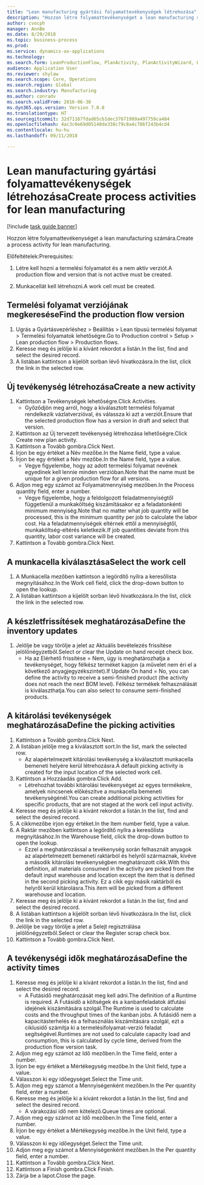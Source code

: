 ```yaml
--- 
title: "Lean manufacturing gyártási folyamattevékenységek létrehozása"
description: "Hozzon létre folyamattevékenységet a lean manufacturing számára."
author: cvocph
manager: AnnBe
ms.date: 8/29/2018
ms.topic: business-process
ms.prod: 
ms.service: dynamics-ax-applications
ms.technology: 
ms.search.form: LeanProductionFlow, PlanActivity, PlanActivityWizard, LeanWorkCellLookup, InventLocationIdLookup
audience: Application User
ms.reviewer: shylaw
ms.search.scope: Core, Operations
ms.search.region: Global
ms.search.industry: Manufacturing
ms.author: conradv
ms.search.validFrom: 2016-06-30
ms.dyn365.ops.version: Version 7.0.0
ms.translationtype: HT
ms.sourcegitcommit: 32d71167fdad65cb1dec37671999a497759ca484
ms.openlocfilehash: 4ac3c0e69d05148de338c79c8a4c786f243b4cd4
ms.contentlocale: hu-hu
ms.lasthandoff: 09/11/2018

---
```

# <a name="create-process-activities-for-lean-manufacturing"></a><span data-ttu-id="82a48-103">Lean manufacturing gyártási folyamattevékenységek létrehozása</span><span class="sxs-lookup"><span data-stu-id="82a48-103">Create process activities for lean manufacturing</span></span>

[!include [task guide banner](../../includes/task-guide-banner.md)]

<span data-ttu-id="82a48-104">Hozzon létre folyamattevékenységet a lean manufacturing számára.</span><span class="sxs-lookup"><span data-stu-id="82a48-104">Create a process activity for lean manufacturing.</span></span> 

<span data-ttu-id="82a48-105">Előfeltételek:</span><span class="sxs-lookup"><span data-stu-id="82a48-105">Prerequisites:</span></span> 

1. <span data-ttu-id="82a48-106">Létre kell hozni a termelési folyamatot és a nem aktív verziót.</span><span class="sxs-lookup"><span data-stu-id="82a48-106">A production flow and version that is not active must be created.</span></span>

2. <span data-ttu-id="82a48-107">Munkacellát kell létrehozni.</span><span class="sxs-lookup"><span data-stu-id="82a48-107">A work cell must be created.</span></span>


## <a name="find-the-production-flow-version"></a><span data-ttu-id="82a48-108">Termelési folyamat verziójának megkeresése</span><span class="sxs-lookup"><span data-stu-id="82a48-108">Find the production flow version</span></span>
1. <span data-ttu-id="82a48-109">Ugrás a Gyártásvezérléshez > Beállítás > Lean típusú termelési folyamat > Termelési folyamatok lehetőségre.</span><span class="sxs-lookup"><span data-stu-id="82a48-109">Go to Production control > Setup > Lean production flow > Production flows.</span></span>
2. <span data-ttu-id="82a48-110">Keresse meg és jelölje ki a kívánt rekordot a listán.</span><span class="sxs-lookup"><span data-stu-id="82a48-110">In the list, find and select the desired record.</span></span>
3. <span data-ttu-id="82a48-111">A listában kattintson a kijelölt sorban lévő hivatkozásra.</span><span class="sxs-lookup"><span data-stu-id="82a48-111">In the list, click the link in the selected row.</span></span>

## <a name="create-a-new-activity"></a><span data-ttu-id="82a48-112">Új tevékenység létrehozása</span><span class="sxs-lookup"><span data-stu-id="82a48-112">Create a new activity</span></span>
1. <span data-ttu-id="82a48-113">Kattintson a Tevékenységek lehetőségre.</span><span class="sxs-lookup"><span data-stu-id="82a48-113">Click Activities.</span></span>
    * <span data-ttu-id="82a48-114">Győződjön meg arról, hogy a kiválasztott termelési folyamat rendelkezik vázlatverzióval, és válassza ki azt a verziót.</span><span class="sxs-lookup"><span data-stu-id="82a48-114">Ensure that the selected production flow has a version in draft and select that version.</span></span>  
2. <span data-ttu-id="82a48-115">Kattintson az Új tervezett tevékenység létrehozása lehetőségre.</span><span class="sxs-lookup"><span data-stu-id="82a48-115">Click Create new plan activity.</span></span>
3. <span data-ttu-id="82a48-116">Kattintson a Tovább gombra.</span><span class="sxs-lookup"><span data-stu-id="82a48-116">Click Next.</span></span>
4. <span data-ttu-id="82a48-117">Írjon be egy értéket a Név mezőbe.</span><span class="sxs-lookup"><span data-stu-id="82a48-117">In the Name field, type a value.</span></span>
5. <span data-ttu-id="82a48-118">Írjon be egy értéket a Név mezőbe.</span><span class="sxs-lookup"><span data-stu-id="82a48-118">In the Name field, type a value.</span></span>
    * <span data-ttu-id="82a48-119">Vegye figyelembe, hogy az adott termelési folyamat nevének egyedinek kell lennie minden verzióban.</span><span class="sxs-lookup"><span data-stu-id="82a48-119">Note that the name must be unique for a given production flow for all versions.</span></span>  
6. <span data-ttu-id="82a48-120">Adjon meg egy számot az Folyamatmennyiség mezőben.</span><span class="sxs-lookup"><span data-stu-id="82a48-120">In the Process quantity field, enter a number.</span></span>
    * <span data-ttu-id="82a48-121">Vegye figyelembe, hogy a feldolgozott feladatmennyiségtől függetlenül a munkaköltség kiszámításakor ez a feladatonkénti minimum mennyiség.</span><span class="sxs-lookup"><span data-stu-id="82a48-121">Note that no matter what job quantity will be processed, this is the minimum quantity per job to calculate the labor cost.</span></span> <span data-ttu-id="82a48-122">Ha a feladatmennyiségek eltérnek ettől a mennyiségtől, munkaköltség-eltérés keletkezik.</span><span class="sxs-lookup"><span data-stu-id="82a48-122">If job quantities deviate from this quantity, labor cost variance will be created.</span></span>  
7. <span data-ttu-id="82a48-123">Kattintson a Tovább gombra.</span><span class="sxs-lookup"><span data-stu-id="82a48-123">Click Next.</span></span>

## <a name="select-the-work-cell"></a><span data-ttu-id="82a48-124">A munkacella kiválasztása</span><span class="sxs-lookup"><span data-stu-id="82a48-124">Select the work cell</span></span>
1. <span data-ttu-id="82a48-125">A Munkacella mezőben kattintson a legördítő nyílra a keresőlista megnyitásához.</span><span class="sxs-lookup"><span data-stu-id="82a48-125">In the Work cell field, click the drop-down button to open the lookup.</span></span>
2. <span data-ttu-id="82a48-126">A listában kattintson a kijelölt sorban lévő hivatkozásra.</span><span class="sxs-lookup"><span data-stu-id="82a48-126">In the list, click the link in the selected row.</span></span>

## <a name="define-the-inventory-updates"></a><span data-ttu-id="82a48-127">A készletfrissítések meghatározása</span><span class="sxs-lookup"><span data-stu-id="82a48-127">Define the inventory updates</span></span>
1. <span data-ttu-id="82a48-128">Jelölje be vagy törölje a jelet az Aktuális bevételezés frissítése jelölőnégyzetből.</span><span class="sxs-lookup"><span data-stu-id="82a48-128">Select or clear the Update on hand receipt check box.</span></span>
    * <span data-ttu-id="82a48-129">Ha az Elérhető frissítése = Nem, úgy is meghatározhatja a tevékenységet, hogy félkész terméket kapjon (a művelet nem éri el a következő anyagjegyzékszintet).</span><span class="sxs-lookup"><span data-stu-id="82a48-129">If Update On hand = No, you can define the activity to receive a semi-finished product (the activity does not reach the next BOM level).</span></span>    <span data-ttu-id="82a48-130">Félkész termékek felhasználását is kiválaszthatja.</span><span class="sxs-lookup"><span data-stu-id="82a48-130">You can also select to consume semi-finished products.</span></span>  

## <a name="define-the-picking-activities"></a><span data-ttu-id="82a48-131">A kitárolási tevékenységek meghatározása</span><span class="sxs-lookup"><span data-stu-id="82a48-131">Define the picking activities</span></span>
1. <span data-ttu-id="82a48-132">Kattintson a Tovább gombra.</span><span class="sxs-lookup"><span data-stu-id="82a48-132">Click Next.</span></span>
2. <span data-ttu-id="82a48-133">A listában jelölje meg a kiválasztott sort.</span><span class="sxs-lookup"><span data-stu-id="82a48-133">In the list, mark the selected row.</span></span>
    * <span data-ttu-id="82a48-134">Az alapértelmezett kitárolási tevékenység a kiválasztott munkacella bemeneti helyére kerül létrehozásra.</span><span class="sxs-lookup"><span data-stu-id="82a48-134">A default picking activity is created for the input location of the selected work cell.</span></span>  
3. <span data-ttu-id="82a48-135">Kattintson a Hozzáadás gombra.</span><span class="sxs-lookup"><span data-stu-id="82a48-135">Click Add.</span></span>
    * <span data-ttu-id="82a48-136">Létrehozhat további kitárolási tevékenységet az egyes termékekre, amelyek nincsenek előkészítve a munkacella bemeneti tevékenységénél.</span><span class="sxs-lookup"><span data-stu-id="82a48-136">You can create additional picking activities for specific products, that are not staged at the work cell input activity.</span></span>  
4. <span data-ttu-id="82a48-137">Keresse meg és jelölje ki a kívánt rekordot a listán.</span><span class="sxs-lookup"><span data-stu-id="82a48-137">In the list, find and select the desired record.</span></span>
5. <span data-ttu-id="82a48-138">A cikkmezőbe írjon egy értéket.</span><span class="sxs-lookup"><span data-stu-id="82a48-138">In the Item number field, type a value.</span></span>
6. <span data-ttu-id="82a48-139">A Raktár mezőben kattintson a legördítő nyílra a keresőlista megnyitásához.</span><span class="sxs-lookup"><span data-stu-id="82a48-139">In the Warehouse field, click the drop-down button to open the lookup.</span></span>
    * <span data-ttu-id="82a48-140">Ezzel a meghatározással a tevékenység során felhasznált anyagok az alapértelmezett bemeneti raktárból és helyről származnak, kivéve a második kitárolási tevékenységben meghatározott cikk.</span><span class="sxs-lookup"><span data-stu-id="82a48-140">With this definition, all materials consumed in the activity are picked from the default input warehouse and location except the item that is defined in the second picking activity.</span></span> <span data-ttu-id="82a48-141">Ez a cikk egy másik raktárból és helyről kerül kitárolásra.</span><span class="sxs-lookup"><span data-stu-id="82a48-141">This item will be picked from a different warehouse and location.</span></span>  
7. <span data-ttu-id="82a48-142">Keresse meg és jelölje ki a kívánt rekordot a listán.</span><span class="sxs-lookup"><span data-stu-id="82a48-142">In the list, find and select the desired record.</span></span>
8. <span data-ttu-id="82a48-143">A listában kattintson a kijelölt sorban lévő hivatkozásra.</span><span class="sxs-lookup"><span data-stu-id="82a48-143">In the list, click the link in the selected row.</span></span>
9. <span data-ttu-id="82a48-144">Jelölje be vagy törölje a jelet a Selejt regisztrálása jelölőnégyzetből.</span><span class="sxs-lookup"><span data-stu-id="82a48-144">Select or clear the Register scrap check box.</span></span>
10. <span data-ttu-id="82a48-145">Kattintson a Tovább gombra.</span><span class="sxs-lookup"><span data-stu-id="82a48-145">Click Next.</span></span>

## <a name="define-the-activity-times"></a><span data-ttu-id="82a48-146">A tevékenységi idők meghatározása</span><span class="sxs-lookup"><span data-stu-id="82a48-146">Define the activity times</span></span>
1. <span data-ttu-id="82a48-147">Keresse meg és jelölje ki a kívánt rekordot a listán.</span><span class="sxs-lookup"><span data-stu-id="82a48-147">In the list, find and select the desired record.</span></span>
    * <span data-ttu-id="82a48-148">A Futásidő meghatározását meg kell adni.</span><span class="sxs-lookup"><span data-stu-id="82a48-148">The definition of a Runtime is required.</span></span> <span data-ttu-id="82a48-149">A Futásidő a költségek és a kanbanfeladatok átfutási idejének kiszámítására szolgál.</span><span class="sxs-lookup"><span data-stu-id="82a48-149">The Runtime is used to calculate costs and the throughput times of the kanban jobs.</span></span> <span data-ttu-id="82a48-150">A futásidő nem a kapacitásterhelés és a felhasználás kiszámítására szolgál, ezt a ciklusidő számítja ki a termelésifolyamat-verzió feladat segítségével.</span><span class="sxs-lookup"><span data-stu-id="82a48-150">Runtimes are not used to calculate capacity load and consumption, this is calculated by cycle time, derived from the production flow version task.</span></span>  
2. <span data-ttu-id="82a48-151">Adjon meg egy számot az Idő mezőben.</span><span class="sxs-lookup"><span data-stu-id="82a48-151">In the Time field, enter a number.</span></span>
3. <span data-ttu-id="82a48-152">Írjon be egy értéket a Mértékegység mezőbe.</span><span class="sxs-lookup"><span data-stu-id="82a48-152">In the Unit field, type a value.</span></span>
4. <span data-ttu-id="82a48-153">Válasszon ki egy időegységet.</span><span class="sxs-lookup"><span data-stu-id="82a48-153">Select the Time unit.</span></span>
5. <span data-ttu-id="82a48-154">Adjon meg egy számot a Mennyiségenként mezőben.</span><span class="sxs-lookup"><span data-stu-id="82a48-154">In the Per quantity field, enter a number.</span></span>
6. <span data-ttu-id="82a48-155">Keresse meg és jelölje ki a kívánt rekordot a listán.</span><span class="sxs-lookup"><span data-stu-id="82a48-155">In the list, find and select the desired record.</span></span>
    * <span data-ttu-id="82a48-156">A várakozási idő nem kötelező.</span><span class="sxs-lookup"><span data-stu-id="82a48-156">Queue times are optional.</span></span>  
7. <span data-ttu-id="82a48-157">Adjon meg egy számot az Idő mezőben.</span><span class="sxs-lookup"><span data-stu-id="82a48-157">In the Time field, enter a number.</span></span>
8. <span data-ttu-id="82a48-158">Írjon be egy értéket a Mértékegység mezőbe.</span><span class="sxs-lookup"><span data-stu-id="82a48-158">In the Unit field, type a value.</span></span>
9. <span data-ttu-id="82a48-159">Válasszon ki egy időegységet.</span><span class="sxs-lookup"><span data-stu-id="82a48-159">Select the Time unit.</span></span>
10. <span data-ttu-id="82a48-160">Adjon meg egy számot a Mennyiségenként mezőben.</span><span class="sxs-lookup"><span data-stu-id="82a48-160">In the Per quantity field, enter a number.</span></span>
11. <span data-ttu-id="82a48-161">Kattintson a Tovább gombra.</span><span class="sxs-lookup"><span data-stu-id="82a48-161">Click Next.</span></span>
12. <span data-ttu-id="82a48-162">Kattintson a Finish gombra.</span><span class="sxs-lookup"><span data-stu-id="82a48-162">Click Finish.</span></span>
13. <span data-ttu-id="82a48-163">Zárja be a lapot.</span><span class="sxs-lookup"><span data-stu-id="82a48-163">Close the page.</span></span>


